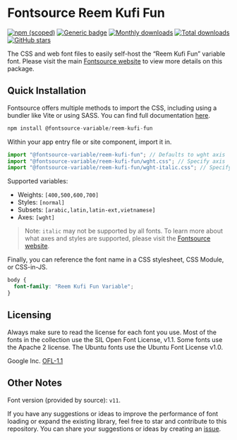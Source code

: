 # Fontsource Reem Kufi Fun

[![npm (scoped)](https://img.shields.io/npm/v/@fontsource-variable/reem-kufi-fun?color=brightgreen)](https://www.npmjs.com/package/@fontsource-variable/reem-kufi-fun) [![Generic badge](https://img.shields.io/badge/fontsource-passing-brightgreen)](https://github.com/fontsource/fontsource) [![Monthly downloads](https://badgen.net/npm/dm/@fontsource-variable/reem-kufi-fun)](https://github.com/fontsource/fontsource) [![Total downloads](https://badgen.net/npm/dt/@fontsource-variable/reem-kufi-fun)](https://github.com/fontsource/fontsource) [![GitHub stars](https://img.shields.io/github/stars/fontsource/fontsource.svg?style=social&label=Star)](https://github.com/fontsource/fontsource/stargazers)

The CSS and web font files to easily self-host the “Reem Kufi Fun” variable font. Please visit the main [Fontsource website](https://fontsource.org/fonts/reem-kufi-fun) to view more details on this package.

## Quick Installation

Fontsource offers multiple methods to import the CSS, including using a bundler like Vite or using SASS. You can find full documentation [here](https://fontsource.org/docs/getting-started/introduction).

```javascript
npm install @fontsource-variable/reem-kufi-fun
```

Within your app entry file or site component, import it in.

```javascript
import "@fontsource-variable/reem-kufi-fun"; // Defaults to wght axis
import "@fontsource-variable/reem-kufi-fun/wght.css"; // Specify axis
import "@fontsource-variable/reem-kufi-fun/wght-italic.css"; // Specify axis and style
```

Supported variables:
- Weights: `[400,500,600,700]`
- Styles: `[normal]`
- Subsets: `[arabic,latin,latin-ext,vietnamese]`
- Axes: `[wght]`

> Note: `italic` may not be supported by all fonts. To learn more about what axes and styles are supported, please visit the [Fontsource website](https://fontsource.org/fonts/reem-kufi-fun).

Finally, you can reference the font name in a CSS stylesheet, CSS Module, or CSS-in-JS.

```css
body {
  font-family: "Reem Kufi Fun Variable";
}
```

## Licensing
Always make sure to read the license for each font you use. Most of the fonts in the collection use the SIL Open Font License, v1.1. Some fonts use the Apache 2 license. The Ubuntu fonts use the Ubuntu Font License v1.0.

Google Inc.
[OFL-1.1](http://scripts.sil.org/OFL)

## Other Notes
Font version (provided by source): `v11`.

If you have any suggestions or ideas to improve the performance of font loading or expand the existing library, feel free to star and contribute to this repository. You can share your suggestions or ideas by creating an [issue](https://github.com/fontsource/fontsource/issues).